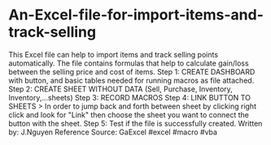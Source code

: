 # An-Excel-file-for-import-items-and-track-selling
This Excel file can help to import items and track selling points automatically. The file contains formulas that help to calculate gain/loss between the selling price and cost of items.
Step 1: CREATE DASHBOARD with button, and basic tables needed for running macros as file attached. 
Step 2: CREATE SHEET WITHOUT DATA (Sell, Purchase, Inventory, Inventory,...sheets)
Step 3: RECORD MACROS
Step 4: LINK BUTTON TO SHEETS
    > In order to jump back and forth between sheet by clicking right click and look for "Link" then choose the sheet you want to connect the button with the sheet.
Step 5: Test if the file is successfully created. 
Written by: J.Nguyen
Reference Source: GaExcel
#excel #macro #vba
